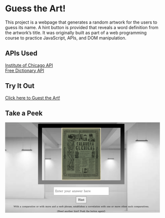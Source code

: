 # Guess the Art!

This project is a webpage that generates a random artwork for the users to guess its name. A hint button is provided that reveals a word definition from the artwork’s title. It was originally built as part of a web programming course to practice JavaScript, APIs, and DOM manipulation.

## APIs Used
[Institute of Chicago API](https://api.artic.edu/docs/)\
[Free Dictionary API](https://dictionaryapi.dev/) 

## Try It Out
[Click here to Guest the Art!](https://Yvonne-Wang-82.github.io/art-word-api/)

## Take a Peek
![Screenshot of Guess the Art!](assests/screenshot.png)
